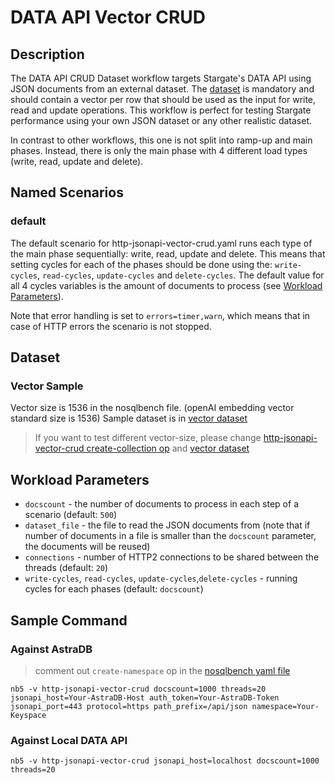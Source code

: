 # DATA API Vector CRUD

## Description

The DATA API CRUD Dataset workflow targets Stargate's DATA API using JSON documents from an external dataset.
The [dataset](#dataset) is mandatory and should contain a vector per row that should be used as the input for write, read and update operations.
This workflow is perfect for testing Stargate performance using your own JSON dataset or any other realistic dataset.

In contrast to other workflows, this one is not split into ramp-up and main phases. Instead, there is only the main phase with 4 different load types (write, read, update and delete).

## Named Scenarios

### default

The default scenario for http-jsonapi-vector-crud.yaml runs each type of the main phase sequentially: write, read, update and delete. This means that setting cycles for each of the phases should be done using the: `write-cycles`, `read-cycles`, `update-cycles` and `delete-cycles`. The default value for all 4 cycles variables is the amount of documents to process (see [Workload Parameters](http://localhost:63342/markdownPreview/147307353/markdown-preview-index-1841516304.html?_ijt=avuea5chkg34krn8blmr2k7431#workload-parameters)).

Note that error handling is set to `errors=timer,warn`, which means that in case of HTTP errors the scenario is not stopped.

## Dataset

### Vector Sample

Vector size is 1536 in the nosqlbench file. (openAI embedding vector standard size is 1536)
Sample dataset is in [vector dataset](vector-dataset.txt)

> If you want to test different vector-size, please change [http-jsonapi-vector-crud create-collection op](http-jsonapi-vector-crud.yaml) and [vector dataset](vector-dataset.txt)

## Workload Parameters

- `docscount` - the number of documents to process in each step of a scenario (default: `500`)
- `dataset_file` - the file to read the JSON documents from (note that if number of documents in a file is smaller than the `docscount` parameter, the documents will be reused)
- `connections` - number of HTTP2 connections to be shared between the threads (default: `20`) 
- `write-cycles`, `read-cycles`, `update-cycles`,`delete-cycles` - running cycles for each phases (default: `docscount`) 

## Sample Command

### Against AstraDB

> comment out `create-namespace` op in the [nosqlbench yaml file](http-jsonapi-vector-crud.yaml) 

```
nb5 -v http-jsonapi-vector-crud docscount=1000 threads=20 jsonapi_host=Your-AstraDB-Host auth_token=Your-AstraDB-Token jsonapi_port=443 protocol=https path_prefix=/api/json namespace=Your-Keyspace
```

### Against Local DATA API

```
nb5 -v http-jsonapi-vector-crud jsonapi_host=localhost docscount=1000 threads=20
```

